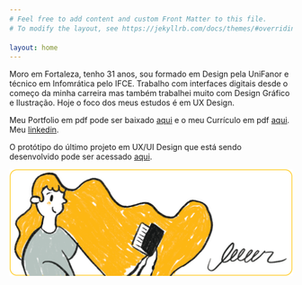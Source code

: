 ```yaml
---
# Feel free to add content and custom Front Matter to this file.
# To modify the layout, see https://jekyllrb.com/docs/themes/#overriding-theme-defaults

layout: home
---
```

 Moro em Fortaleza, tenho 31 anos, sou formado em Design pela UniFanor e técnico em Infomrática pelo IFCE. Trabalho com interfaces digitais desde o começo da minha carreira mas também trabalhei muito com Design Gráfico e Ilustração. Hoje o foco dos meus estudos é em UX Design.

Meu Portfolio em pdf pode ser baixado [aqui](/files/DanielNevesPortfolio.pdf) e o meu Currículo em pdf [aqui](/files/DanielNevesCurriculo.pdf). Meu <a href="https://www.linkedin.com/in/nevesdaniel/?locale=pt_BR">linkedin</a>.

O protótipo do último projeto em UX/UI Design que está sendo desenvolvido pode ser acessado <a href="https://www.figma.com/file/4UoVc9nPiFQra53osCHtbp/Leeeer-Daniel-Neves">aqui</a>.

<a href="https://www.figma.com/file/4UoVc9nPiFQra53osCHtbp/Leeeer-Daniel-Neves"><img src="/files/img/leer.png" /></a>